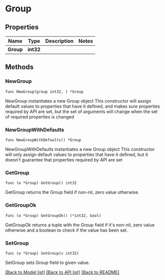 # Group

## Properties

Name | Type | Description | Notes
------------ | ------------- | ------------- | -------------
**Group** | **int32** |  | 

## Methods

### NewGroup

`func NewGroup(group int32, ) *Group`

NewGroup instantiates a new Group object
This constructor will assign default values to properties that have it defined,
and makes sure properties required by API are set, but the set of arguments
will change when the set of required properties is changed

### NewGroupWithDefaults

`func NewGroupWithDefaults() *Group`

NewGroupWithDefaults instantiates a new Group object
This constructor will only assign default values to properties that have it defined,
but it doesn't guarantee that properties required by API are set

### GetGroup

`func (o *Group) GetGroup() int32`

GetGroup returns the Group field if non-nil, zero value otherwise.

### GetGroupOk

`func (o *Group) GetGroupOk() (*int32, bool)`

GetGroupOk returns a tuple with the Group field if it's non-nil, zero value otherwise
and a boolean to check if the value has been set.

### SetGroup

`func (o *Group) SetGroup(v int32)`

SetGroup sets Group field to given value.



[[Back to Model list]](../README.md#documentation-for-models) [[Back to API list]](../README.md#documentation-for-api-endpoints) [[Back to README]](../README.md)


